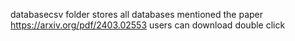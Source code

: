 databasecsv folder stores all databases mentioned the paper https://arxiv.org/pdf/2403.02553
users can download double click
